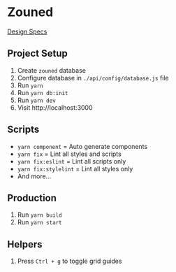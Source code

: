 # Zouned

[Design Specs](https://projects.invisionapp.com/prototype/ck9s1m5ya00b6i301r3jrekwa/play)

## Project Setup
1. Create `zouned` database
1. Configure database in `./api/config/database.js` file
1. Run `yarn`
1. Run `yarn db:init`
1. Run `yarn dev`
1. Visit http://localhost:3000

## Scripts
- `yarn component` = Auto generate components
- `yarn fix` = Lint all styles and scripts
- `yarn fix:eslint` = Lint all scripts only
- `yarn fix:stylelint` = Lint all styles only
- And more...

## Production
1. Run `yarn build`
1. Run `yarn start`

## Helpers
1. Press `Ctrl + g` to toggle grid guides
